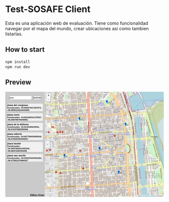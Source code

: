 
# Test-SOSAFE Client

Esta es una aplicación web de evaluación. Tiene como funcionalidad navegar por el mapa del mundo, crear ubicaciones asi como tambien listarlas.

## How to start
```
npm install
npm run dev
```

## Preview
![](/preview.jpg)
